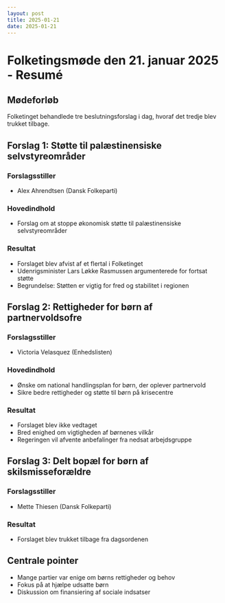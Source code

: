 ```yaml
---
layout: post
title: 2025-01-21
date: 2025-01-21
---
```


# Folketingsmøde den 21. januar 2025 - Resumé

## Mødeforløb
Folketinget behandlede tre beslutningsforslag i dag, hvoraf det tredje blev trukket tilbage.

## Forslag 1: Støtte til palæstinensiske selvstyreområder
### Forslagsstiller
- Alex Ahrendtsen (Dansk Folkeparti)

### Hovedindhold
- Forslag om at stoppe økonomisk støtte til palæstinensiske selvstyreområder

### Resultat
- Forslaget blev afvist af et flertal i Folketinget
- Udenrigsminister Lars Løkke Rasmussen argumenterede for fortsat støtte
- Begrundelse: Støtten er vigtig for fred og stabilitet i regionen

## Forslag 2: Rettigheder for børn af partnervoldsofre
### Forslagsstiller
- Victoria Velasquez (Enhedslisten)

### Hovedindhold
- Ønske om national handlingsplan for børn, der oplever partnervold
- Sikre bedre rettigheder og støtte til børn på krisecentre

### Resultat
- Forslaget blev ikke vedtaget
- Bred enighed om vigtigheden af børnenes vilkår
- Regeringen vil afvente anbefalinger fra nedsat arbejdsgruppe

## Forslag 3: Delt bopæl for børn af skilsmisseforældre
### Forslagsstiller
- Mette Thiesen (Dansk Folkeparti)

### Resultat
- Forslaget blev trukket tilbage fra dagsordenen

## Centrale pointer
- Mange partier var enige om børns rettigheder og behov
- Fokus på at hjælpe udsatte børn
- Diskussion om finansiering af sociale indsatser